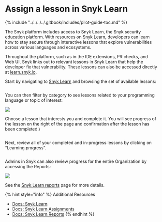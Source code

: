 # Assign a lesson in Snyk Learn

{% include "../../../../.gitbook/includes/pilot-guide-toc.md" %}

The Snyk platform includes access to Snyk Learn, the Snyk security education platform. With resources on Snyk Learn, developers can learn how to stay secure through interactive lessons that explore vulnerabilities across various languages and ecosystems.

Throughout the platform, such as in the IDE extensions, PR checks, and Web UI, Snyk links out to relevant lessons in Snyk Learn that help the developer fix that vulnerability. These lessons can also be accessed directly at [learn.snyk.io](http://learn.snyk.io).

Start by navigating to [Snyk Learn](http://learn.snyk.io) and browsing the set of available lessons:

<figure><img src="https://lh7-rt.googleusercontent.com/docsz/AD_4nXeQ323gHQhJdlpVoO_gxbiexOnn0jjMQlQxgPAWaTG1O21WUsVIoIgaIuewALqwRtgyNUBDKMNrRDg64Rib7ecparKU98Logie4UHtJp2zLzjNicPEsVlcMDRC69TkXx0e2l7IB?key=i_CNrr-DvB8PGUAzq09BT3pc" alt=""><figcaption></figcaption></figure>

You can then filter by category to see lessons related to your programming language or topic of interest:

![](https://lh7-rt.googleusercontent.com/docsz/AD_4nXcZBdQszSiTumha1gYczgqqKJuPcgx1PWsvfGYl7LZNSzWc2fUX9r0eEhUMTUpAGTbE_zSY_1U3kcLZE44sh7qfeBIKUHYh18CoJJwCZNKkxVOWZVg1RKg0YHR_VqS8_n97IvwHrw?key=i_CNrr-DvB8PGUAzq09BT3pc)

Choose a lesson that interests you and complete it. You will see progress of the lesson on the right of the page and confirmation after the lesson has been completed.\


<figure><img src="https://lh7-rt.googleusercontent.com/docsz/AD_4nXckn12l0Xhq1eDiBXPAJ-ZtTDJTWpnfP3GhavJuqPnCaBcPL-V37z_rA61QySQP1hYXdl4cWH4jE0LVHCkIN84cpfrjXyGeYnMa1wnDvWuqWndN8EMBvgNHXNkHnkAPpAiYDHGQ?key=i_CNrr-DvB8PGUAzq09BT3pc" alt=""><figcaption></figcaption></figure>

Next, review all of your completed and in-progress lessons by clicking on “Learning progress”.

<figure><img src="https://lh7-rt.googleusercontent.com/docsz/AD_4nXfjEeeTvZLabOrHcmtbVcKiJZPtR-zF5PpSwnFmVYC5mrbSBQWsVGTN4rGBDspVpLRVFQf9_QKkPHJiSIeOMkbpjmKiEQrDSEcVMFBQgFTCNUDQU371w_jhg1Q62zWcWWr0zisdFw?key=i_CNrr-DvB8PGUAzq09BT3pc" alt=""><figcaption></figcaption></figure>

Admins in Snyk can also review progress for the entire Organization by accessing the Reports:

![](https://lh7-rt.googleusercontent.com/docsz/AD_4nXdAeUEIKHvZi8Zm51zUiT4Pd7dA9gbjzf6jIyORzQxuf0CL5Zfgr7eYhw8PTUIiroMY2pmiUspC4suJUWkYTJKPyiMUdkKL-Ne4Sls_tLyAn3c7lvVHKwRUjEwtW3bWudjGOTxMGw?key=i_CNrr-DvB8PGUAzq09BT3pc)

See the [Snyk Learn reports](../../../snyk-learn/snyk-learn-reports.md) page for more details.

{% hint style="info" %}
Additional Resources

* [Docs: Snyk Learn](../../../snyk-learn/)
* [Docs: Snyk Learn Assignments](../../../snyk-learn/snyk-learn-assignments.md)
* [Docs: Snyk Learn Reports](../../../snyk-learn/snyk-learn-reports.md)
{% endhint %}
